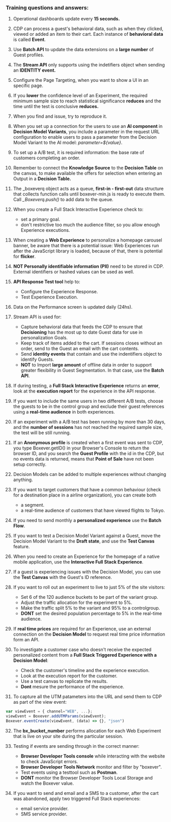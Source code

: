 ### Training questions and answers:

1. Operational dashboards update every **15 seconds.**

2. CDP can process a guest's behavioral data, such as when they clicked, viewed or added an item to their cart. Each instance of **behavioral data** is called **Event**.

3. Use **Batch API** to update the data extensions on a **large number** of Guest profiles.

4. The **Stream API** only supports using the indetifiers object when sending an **IDENTITY event.**

5. Configure the Page Targeting, when you want to show a UI in an specific page.

6. If you **lower** the confidence level of an Experiment, the required minimum sample size to reach statistical significance **reduces** and the time until the test is conclusive **reduces.**

7. When you find and issue, try to reproduce it.

8. When you set up a connection for the users to use an **AI component** in **Decision Model Variants**, you include a parameter in the request URL configuration to enable users to pass a parameter from the Decision Model Variant to the AI model: *parameter=${value}*.

9. To set up a A/B test, it is required information: the base rate of customers completing an order.

10. Remember to connect the **Knowledge Source** to the **Decision Table** on the canvas, to make available the offers for selection when entering an Output in a **Decision Table.**

11. The _boxeverq object acts as a queue, **first-in - first-out** data structure that collects function calls until boxever-min.js is ready to execute them. Call *_Boxeverq.push()* to add data to the queue.

12. When you create a Full Stack Interactive Experience check to:
    - set a primary goal.
    - don't restrictive too much the audience filter, so you allow enough Experience executions.

13. When creating a **Web Experience** to personalize a homepage carousel banner, be aware that there is a potential issue: Web Experiences run after the JavaScript library is loaded, because of that, there is potential for **flicker**.

14. **NOT Personally identifiable information (PII)** need to be stored in CDP. External identifiers or hashed values can be used as well.

15. **API Response Test tool** help to:
    - Configure the Experience Response.
    - Test Experience Execution.

16. Data on the Performance screen is updated daily (24hs).

17. Stream API is used for:
    - Capture behavioral data that feeds the CDP to ensure that **Decisioning** has the most up to date Guest data for use in personalization Goals.
    - Keep track of items added to the cart. If sessions closes without an order, send to the Guest an email with the cart contents.
    - Send **identity events** that contain and use the indentifiers object to identify Guests.
    - **NOT** to Import **large amount** of offline data in order to support greater flexibility in Guest Segmentation. In that case, use the **Batch API**.

18. If during testing, a **Full Stack Interactive Experience** returns an **error**, look at the **execution report** for the experience in the API response.

19. If you want to include the same users in two different A/B tests, choose the guests to be in the control group and exclude their guest references using a **real-time audience** in both experiences.

20. If an experiment with a A/B test has been running by more than 30 days, and the **number of sessions** has not reached the required sample size, the test will be still running.

21. If an **Anonymous profile** is created when a first event was sent to CDP, you type Boxever.getID() in your Browser's Console to return the browser ID, and you search the **Guest Profile** with the id in the CDP, but no events data is returned, means that **Point of Sale** have not been setup correctly.

22. Decision Models can be added to multiple experiences without changing anything.

23. If you want to target customers that have a common behaviour (check for a destination place in a airline organization), you can create both
    - a segment.
    - a real-time audience of customers that have viewed flights to Tokyo.

24. If you need to send monthly a **personalized experience** use the **Batch Flow**.

25. If you want to test a Decision Model Variant against a Guest, move the Decision Model Variant to the **Draft state**, and use the **Test Canvas** feature.

26. When you need to create an Experience for the homepage of a native mobile application, use the **Interactive Full Stack Experience**.

27. If a guest is experiencing issues with the Decision Model, you can use the **Test Canvas** with the Guest's ID reference.

28. If you want to roll out an experiment to live to just 5% of the site visitors:
    - Set 6 of the 120 audience buckets to be part of the variant group.
    - Adjust the traffic allocation for the experiment to 5%.
    - Make the traffic split 5% to the variant and 95% to a controlgroup.
    - **DONT** set the desired population percentage to 5% in the real-time audience.

29. If **real time prices** are required for an Experience, use an external connection on the **Decision Model** to request real time price information form an API.

30. To investigate a customer case who doesn't receive the expected personalized content from a **Full Stack Triggered Experience with a Decision Model**:
    - Check the customer's timeline and the experience execution.
    - Look at the execution report for the customer.
    - Use a test canvas to replicate the results.
    - **Dont** mesure the performance of the experience.

31. To capture all the UTM patameters into the URL and send them to CDP as part of the view event:
```js
var viewEvent = { channel="WEB", ...};
viewEvent = Boxever.addUTMParams(viewEvent);
Boxever.eventCreate(viewEvent, (data) => {}, "json")
```

32. The **bx_bucket_number** performs allocation for each Web Experiment that is live on your site during the particular session.

33. Testing if events are sending through in the correct manner:
    - **Browser Developer Tools console** while interacting with the website to check JavaScript errors.
    - **Browser Developer Tools Network** monitor and filter by "boxever".
    - Test events using a testtool such as **Postman**.
    - **DONT** monitor the Browser Developer Tools Local Storage and watch the Boxever value.

34. If you want to send and email and a SMS to a customer, after the cart was abandoned, apply two triggered Full Stack experiences:
    - email service provider.
    - SMS service provider.